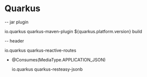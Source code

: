 # Quarkus


-- jar plugin
 
<plugin>
  <groupId>io.quarkus</groupId>
  <artifactId>quarkus-maven-plugin</artifactId>
  <version>${quarkus.platform.version}</version>
  <executions>
  <execution>
  <goals>
  <goal>build</goal>
  </goals>
  </execution>
  </executions>
</plugin>

-- header

  <dependency>
      <groupId>io.quarkus</groupId>
      <artifactId>quarkus-reactive-routes</artifactId>
  </dependency>
  
  
  - @Consumes(MediaType.APPLICATION_JSON)
  
     <dependency>
      <groupId>io.quarkus</groupId>
      <artifactId>quarkus-resteasy-jsonb</artifactId>
    </dependency>
    
    
    
